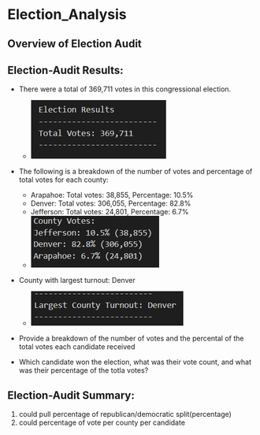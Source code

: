 # Election_Analysis
## Overview of Election Audit
## Election-Audit Results:
* There were a total of 369,711 votes in this congressional election.
   * ![alt text](https://github.com/amarks5/Election_Analysis/blob/main/Resources/total_votes_congressional_election.PNG)

* The following is a breakdown of the number of votes and percentage of total votes for each county:
  * Arapahoe: Total votes: 38,855, Percentage: 10.5%
  * Denver: Total votes: 306,055, Percentage: 82.8%
  * Jefferson: Total votes: 24,801, Percentage: 6.7%
  * ![alt text](https://github.com/amarks5/Election_Analysis/blob/main/Resources/county_votes_breakdown.PNG)

* County with largest turnout: Denver
  * ![alt text](https://github.com/amarks5/Election_Analysis/blob/main/Resources/largest_county_turnout.PNG)
* Provide a breakdown of the number of votes and the percental of the total votes each candidate received
* Which candidate won the election, what was their vote count, and what was their percentage of the totla votes?
## Election-Audit Summary:
1. could pull percentage of republican/democratic split(percentage)
2. could percentage of vote per county per candidate
